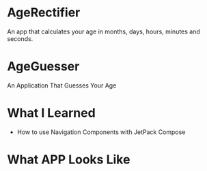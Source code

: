 # AgeRectifier
An app that calculates your age in months, days, hours, minutes and seconds.

# AgeGuesser
An Application That Guesses Your Age 

# What I Learned

* How to use Navigation Components with JetPack Compose

# What APP Looks Like


